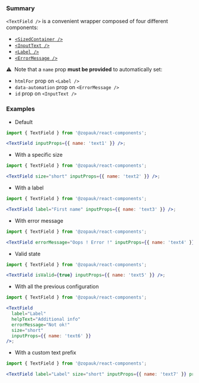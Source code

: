 ### Summary

`<TextField />` is a convenient wrapper composed of four different components:

- [`<SizedContainer />`](/#/Components/Layout/SizedContainer)
- [`<InputText />`](/#/Components/Atoms/InputText)
- [`<Label />`](/#/Components/Atoms/Label)
- [`<ErrorMessage />`](/#/Components/Atoms/ErrorMessage)

⚠️ &nbsp;Note that a `name` prop **must be provided** to automatically set:

- `htmlFor` prop on `<Label />`
- `data-automation` prop on `<ErrorMessage />`
- `id` prop on `<InputText />`

### Examples

- Default

```jsx
import { TextField } from '@zopauk/react-components';

<TextField inputProps={{ name: 'text1' }} />;
```

- With a specific size

```jsx
import { TextField } from '@zopauk/react-components';

<TextField size="short" inputProps={{ name: 'text2' }} />;
```

- With a label

```jsx
import { TextField } from '@zopauk/react-components';

<TextField label="First name" inputProps={{ name: 'text3' }} />;
```

- With error message

```jsx
import { TextField } from '@zopauk/react-components';

<TextField errorMessage="Oops ! Error !" inputProps={{ name: 'text4' }} />;
```

- Valid state

```jsx
import { TextField } from '@zopauk/react-components';

<TextField isValid={true} inputProps={{ name: 'text5' }} />;
```

- With all the previous configuration

```jsx
import { TextField } from '@zopauk/react-components';

<TextField
  label="Label"
  helpText="Additional info"
  errorMessage="Not ok!"
  size="short"
  inputProps={{ name: 'text6' }}
/>;
```

- With a custom text prefix

```jsx
import { TextField } from '@zopauk/react-components';

<TextField label="Label" size="short" inputProps={{ name: 'text7' }} prefix={'£'} />;
```

